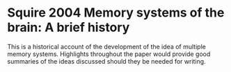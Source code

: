 # Squire 2004 Memory systems of the brain: A brief history
This is a historical account of the development of the idea of multiple memory systems. Highlights throughout the paper would provide good summaries of the ideas discussed should they be needed for writing. 